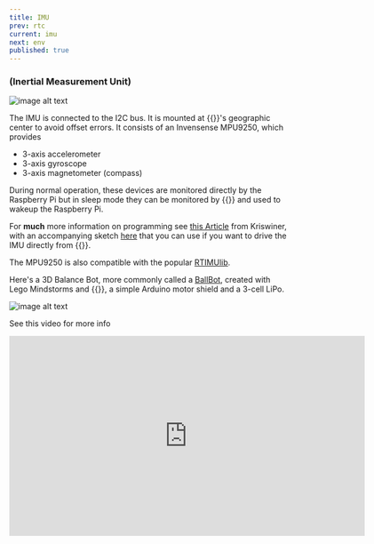 ```yaml
---
title: IMU
prev: rtc
current: imu
next: env
published: true
---
```



### (Inertial Measurement Unit)  

![image alt text](/media/mpu9250.jpg)

The IMU is connected to the I2C bus. It is mounted at {{<ardhat>}}'s  geographic center to avoid offset errors. It consists of an Invensense MPU9250, which provides

* 3-axis accelerometer
* 3-axis gyroscope
* 3-axis magnetometer (compass) 

 During normal operation, these devices are monitored directly by the Raspberry Pi  but in sleep mode they can be monitored by {{<ardhat>}} and used to wakeup the Raspberry Pi. 

 For **much** more information on programming see [this Article](https://github.com/Ardhat/MPU-9250) from Kriswiner, with an accompanying sketch [here](https://github.com/Ardhat/MPU-9250) that you can use if you want to drive the IMU directly from {{<ardhat>}}.

 The MPU9250 is also compatible with the popular [RTIMUlib](https://github.com/richards-tech/RTIMULib-Arduino).
 
Here's a 3D Balance Bot, more commonly called a [BallBot](https://en.wikipedia.org/wiki/Ballbot), created with Lego Mindstorms and {{<ardhat>}},  a simple Arduino motor shield and a 3-cell LiPo.

 ![image alt text](/media/balbot.jpg)

See this video for more info  

<iframe width="640" height="360" src="https://www.youtube.com/embed/f8jxGsg3p0Y" frameborder="0" allowfullscreen></iframe>